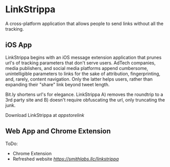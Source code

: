 # LinkStrippa

A cross-platform application that allows people to send links without all the tracking.

## iOS App
LinkStrippa begins with an iOS message extension application that prunes url's of tracking parameters that don't serve users. AdTech companies, media publishers, and social media platforms append cumbersome, unintelligible parameters to links for the sake of attribution, fingerprinting, and, rarely, content navigation. Only the latter helps users, rather than expanding their "share" link beyond tweet length.

Bit.ly shortens url's for elegance. LinkStrippa A) removes the roundtrip to a 3rd party site and B) doesn't require obfuscating the url, only truncating the junk.

Download LinkStrippa at *appstorelink*

## Web App and Chrome Extension
ToDo:
* Chrome Extension
* Refreshed website *https://smithlabs.llc/linkstrippa*
